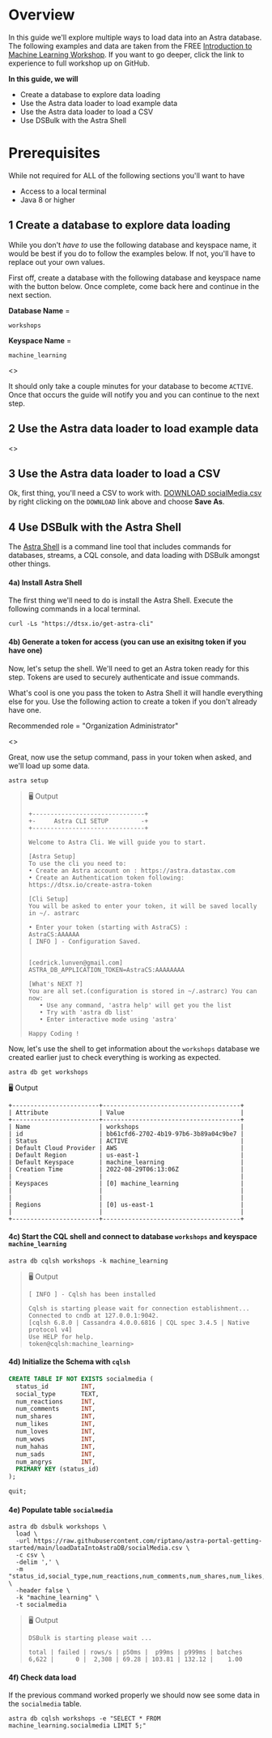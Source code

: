 # Overview
In this guide we'll explore multiple ways to load data into an Astra database. The following examples and data are taken from the FREE [Introduction to Machine Learning Workshop](https://github.com/datastaxdevs/workshop-introduction-to-machine-learning/blob/cedrick-cli/README.md). If you want to go deeper, click the link to experience to full workshop up on GitHub.

**In this guide, we will**
- Create a database to explore data loading
- Use the Astra data loader to load example data
- Use the Astra data loader to load a CSV
- Use DSBulk with the Astra Shell

# Prerequisites
While not required for ALL of the following sections you'll want to have 
- Access to a local terminal
- Java 8 or higher

## 1 Create a database to explore data loading
While you don't _have to_ use the following database and keyspace name, it would be best if you do to follow the examples below. If not, you'll have to replace out your own values.

First off, create a database with the following database and keyspace name with the button below. Once complete, come back here and continue in the next section.

**Database Name** = 
```shell 
workshops
```

**Keyspace Name** = 
```shell 
machine_learning
```

<<createDatabase>>

It should only take a couple minutes for your database to become `ACTIVE`. Once that occurs the guide will notify you and you can continue to the next step.

## 2 Use the Astra data loader to load example data

<<launchDataLoader>>


## 3 Use the Astra data loader to load a CSV
Ok, first thing, you'll need a CSV to work with. [DOWNLOAD socialMedia.csv](https://raw.githubusercontent.com/riptano/astra-portal-getting-started/main/loadDataIntoAstraDB/socialMedia.csv) by right clicking on the `DOWNLOAD` link above and choose **Save As**. 


## 4 Use DSBulk with the Astra Shell
The [Astra Shell](https://awesome-astra.github.io/docs/pages/astra/astra-cli/) is a command line tool that includes commands for databases, streams, a CQL console, and data loading with DSBulk amongst other things.

#### 4a) Install Astra Shell
The first thing we'll need to do is install the Astra Shell. Execute the following commands in a local terminal.
```shell
curl -Ls "https://dtsx.io/get-astra-cli"
```

#### 4b) Generate a token for access (you can use an exisitng token if you have one)
Now, let's setup the shell. We'll need to get an Astra token ready for this step. Tokens are used to securely authenticate and issue commands.

What's cool is one you pass the token to Astra Shell it will handle everything else for you. Use the following action to create a token if you don't already have one.

Recommended role = "Organization Administrator"

<<createToken>>

Great, now use the setup command, pass in your token when asked, and we'll load up some data.

```shell
astra setup
```

> 🖥️ Output
>
> ```
> +-------------------------------+
> +-     Astra CLI SETUP         -+
> +-------------------------------+
> 
> Welcome to Astra Cli. We will guide you to start.
> 
> [Astra Setup]
> To use the cli you need to:
 > • Create an Astra account on : https://astra.datastax.com
 > • Create an Authentication token following: https://dtsx.io/create-astra-token
> 
> [Cli Setup]
> You will be asked to enter your token, it will be saved locally in ~/. astrarc
> 
> • Enter your token (starting with AstraCS) : 
> AstraCS:AAAAAA
> [ INFO ] - Configuration Saved.
> 
> 
> [cedrick.lunven@gmail.com]
> ASTRA_DB_APPLICATION_TOKEN=AstraCS:AAAAAAAA
> 
> [What's NEXT ?]
> You are all set.(configuration is stored in ~/.astrarc) You can now:
>    • Use any command, 'astra help' will get you the list
>    • Try with 'astra db list'
>    • Enter interactive mode using 'astra'
> 
> Happy Coding !
> ```

Now, let's use the shell to get information about the `workshops` database we created earlier just to check everything is working as expected.
```shell
astra db get workshops
```

🖥️ Output

```
+------------------------+--------------------------------------+
| Attribute              | Value                                |
+------------------------+--------------------------------------+
| Name                   | workshops                            |
| id                     | bb61cfd6-2702-4b19-97b6-3b89a04c9be7 |
| Status                 | ACTIVE                               |
| Default Cloud Provider | AWS                                  |
| Default Region         | us-east-1                            |
| Default Keyspace       | machine_learning                     |
| Creation Time          | 2022-08-29T06:13:06Z                 |
|                        |                                      |
| Keyspaces              | [0] machine_learning                 |
|                        |                                      |
|                        |                                      |
| Regions                | [0] us-east-1                        |
|                        |                                      |
+------------------------+--------------------------------------+
```

#### 4c) Start the CQL shell and connect to database `workshops` and keyspace `machine_learning`

```shell
astra db cqlsh workshops -k machine_learning
```

> 🖥️ Output
>
> ```
> [ INFO ] - Cqlsh has been installed
> 
> Cqlsh is starting please wait for connection establishment...
> Connected to cndb at 127.0.0.1:9042.
> [cqlsh 6.8.0 | Cassandra 4.0.0.6816 | CQL spec 3.4.5 | Native protocol v4]
> Use HELP for help.
> token@cqlsh:machine_learning> 
> ```

#### 4d) Initialize the Schema with `cqlsh`

```sql
CREATE TABLE IF NOT EXISTS socialmedia (
  status_id         INT,
  social_type       TEXT,
  num_reactions     INT,
  num_comments      INT,
  num_shares        INT,
  num_likes         INT,
  num_loves         INT,
  num_wows          INT,
  num_hahas         INT,
  num_sads          INT,
  num_angrys        INT,
  PRIMARY KEY (status_id)
);

quit;
```

#### 4e) Populate table `socialmedia`

```shell
astra db dsbulk workshops \
  load \
  -url https://raw.githubusercontent.com/riptano/astra-portal-getting-started/main/loadDataIntoAstraDB/socialMedia.csv \
  -c csv \
  -delim ',' \
  -m "status_id,social_type,num_reactions,num_comments,num_shares,num_likes,num_loves,num_wows,num_hahas,num_sads,num_angrys" \
  -header false \
  -k "machine_learning" \
  -t socialmedia
```

> 🖥️ Output
>
> ```
> DSBulk is starting please wait ...
> 
> total | failed | rows/s | p50ms |  p99ms | p999ms | batches
> 6,622 |      0 |  2,308 | 69.28 | 103.81 | 132.12 |    1.00
> ```

#### 4f) Check data load
If the previous command worked properly we should now see some data in the `socialmedia` table.
```shell
astra db cqlsh workshops -e "SELECT * FROM machine_learning.socialmedia LIMIT 5;"
```